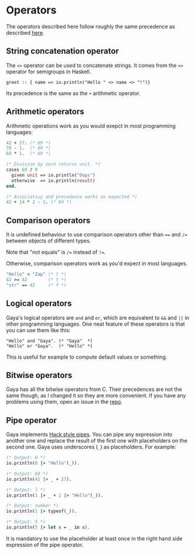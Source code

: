 # Operators

The operators described here follow roughly the same precedence as described
[here](https://en.cppreference.com/w/c/language/operator_precedence).

## String concatenation operator

The `<>` operator can be used to concatenate strings. It comes from the `<>`
operator for semigroups in Haskell.

```
greet :: { name => io.println("Hello " <> name <> "!")}
```

Its precedence is the same as the `+` arithmetic operator.

## Arithmetic operators

Arithmetic operations work as you would exepct in most programming languages:

```ocaml
42 + 27. (* 69 *)
70 - 1.  (* 69 *)
69 * 1.  (* 69 *)

(* Division by zero returns unit. *)
cases 69 / 0
  given unit => io.println("Oops")
  otherwise  => io.println(result)
end.

(* Associativy and precedence works as expected *)
42 + 14 * 2 - 1. (* 69 *)
```

## Comparison operators

It is undefined behaviour to use comparison operators other than `==` and `/=`
between objects of different types.

Note that "not equals" is `/=` instead of `!=`.

Otherwise, comparison operators work as you'd expect in most languages.

```ocaml
"Hello" < "Zap" (* t *)
42 >= 42        (* t *)
"str" == 42     (* f *)
```

## Logical operators

Gaya's logical operators are `and` and `or`, which are equivalent to `&&` and
`||` in other programming languages. One neat feature of these operators is
that you can use them like this:

```
"Hello" and "Gaya". (* "Gaya"  *)
"Hello" or "Gaya".  (* "Hello" *)
```

This is useful for example to compute default values or something.

## Bitwise operators

Gaya has all the bitwise operators from C. Their precedences are not the same
though, as I changed it so they are more convenient. If you have any problems
using them, open an issue in the [repo](https://github.com/aloussase/gaya).

## Pipe operator

Gaya implements [Hack style
pipes](https://docs.hhvm.com/hack/expressions-and-operators/pipe). You can pipe
any expression into another one and replace the result of the first one with
placeholders on the second one. Gaya uses underscores (`_`) as placeholders.
For example:

```ocaml
(* Output: H *)
io.println(0 |> "Hello"(_)).

(* Output: 69 *)
io.println(42 |> _ + 27).

(* Output: l *)
io.println(1 |> _ + 2 |> "Hello"(_)).

(* Output: number *)
io.println(1 |> typeof(_)).

(* Output: 5 *)
io.println(5 |> let x = _ in x).
```

It is mandatory to use the placeholder at least once in the right hand side
expression of the pipe operator.
